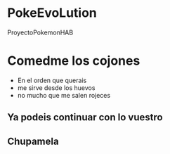 # PokeEvoLution

ProyectoPokemonHAB

# Comedme los cojones

-   En el orden que querais
-   me sirve desde los huevos
-   no mucho que me salen rojeces

## Ya podeis continuar con lo vuestro

## Chupamela
